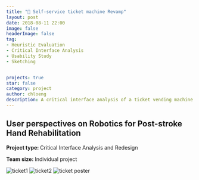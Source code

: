 ```yaml
---
title: "🚉 Self-service ticket machine Revamp"
layout: post
date: 2018-08-11 22:00
image: false
headerImage: false
tag:
- Heuristic Evaluation
- Critical Interface Analysis
- Usability Study
- Sketching


projects: true
star: false
category: project
author: chloeng
description: A critical interface analysis of a ticket vending machine at Euston station, followed by a redesign of the machine.
---
```


## User perspectives on Robotics for Post-stroke Hand Rehabilitation
<b>Project type: </b> Critical Interface Analysis and Redesign

<b>Team size: </b> Individual project

<img alt="ticket1" src="https://chloenhy.github.io/assets/images/train/ticket1.jpg" />

<img alt="ticket2" src="https://chloenhy.github.io/assets/images/train/ticket2.jpg" />

<img alt="ticket poster" src="https://chloenhy.github.io/assets/images/train/ticket-machine.jpg" />
